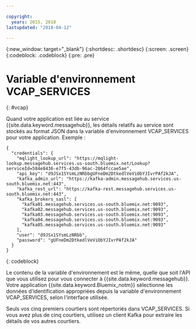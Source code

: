 ```yaml
---

copyright:
  years: 2015, 2018
lastupdated: "2018-04-12"

---
```


{:new_window: target="_blank"}
{:shortdesc: .shortdesc}
{:screen: .screen}
{:codeblock: .codeblock}
{:pre: .pre}

# Variable d'environnement VCAP_SERVICES
{: #vcap}

Quand votre application est liée au service {{site.data.keyword.messagehub}}, les détails relatifs au service sont stockés au format JSON dans la variable d'environnement VCAP_SERVICES pour votre application. Exemple :

```
{
  "credentials": {
    "mqlight_lookup_url": "https://mqlight-lookup.messagehub.services.us-south.bluemix.net/Lookup?serviceId=584e8436-e7f5-43db-96ac-2864fccae5ae",
    "api_key": "d9JSx1SYsmLzNRbbgUFneDm2DtkedlVeViObYJIvrPAf2kJA",
    "kafka_admin_url": "https://kafka-admin.messagehub.services.us-south.bluemix.net:443",
    "kafka_rest_url": "https://kafka-rest.messagehub.services.us-south.bluemix.net:443",
    "kafka_brokers_sasl": [
      "kafka01.messagehub.services.us-south.bluemix.net:9093",
      "kafka02.messagehub.services.us-south.bluemix.net:9093",
      "kafka03.messagehub.services.us-south.bluemix.net:9093",
      "kafka04.messagehub.services.us-south.bluemix.net:9093",
      "kafka05.messagehub.services.us-south.bluemix.net:9093"
    ],
    "user": "d9JSx1SYsmLzNRbb",
    "password": "gUFneDm2DtkedlVeViObYJIvrPAf2kJA"
  }
}
```

{: codeblock}

Le contenu de la variable d'environnement est le même, quelle que soit l'API que vous utilisez pour vous connecter à {{site.data.keyword.messagehub}}. Votre application {{site.data.keyword.Bluemix_notm}} sélectionne les données d'identification appropriées depuis la variable d'environnement VCAP_SERVICES, selon l'interface utilisée.
 
Seuls vos cinq premiers courtiers sont répertoriés dans VCAP_SERVICES. Si vous avez plus de cinq courtiers, utilisez un client Kafka pour extraire les détails de vos autres courtiers. 
